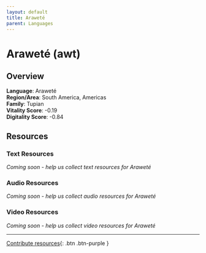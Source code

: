 ```yaml
---
layout: default
title: Araweté
parent: Languages
---
```


# Araweté (awt)

## Overview

**Language**: Araweté  
**Region/Area**: South America, Americas  
**Family**: Tupian  
**Vitality Score**: -0.19  
**Digitality Score**: -0.84  

## Resources

### Text Resources
*Coming soon - help us collect text resources for Araweté*

### Audio Resources
*Coming soon - help us collect audio resources for Araweté*

### Video Resources
*Coming soon - help us collect video resources for Araweté*

---

[Contribute resources](https://fairtrain.github.io/){: .btn .btn-purple }
